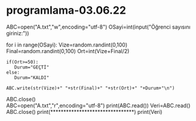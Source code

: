 # programlama-03.06.22

ABC=open("A.txt","w",encoding="utf-8")
OSayi=int(input("Öğrenci sayısını giriniz:"))

for i in range(OSayi):
    Vize=random.randint(0,100)
    Final=random.randint(0,100)
    Ort=int(Vize+Final/2)
    
    if(Ort>=50):
       Durum="GEÇTİ"
    else:
       Durum="KALDI"
    
    ABC.write(str(Vize)+" "+str(Final)+" "+str(Ort)+" "+Durum+"\n")
    
ABC.close()  
ABC=open("A.txt","r",encoding="utf-8")
print(ABC.read()) 
Veri=ABC.read()
ABC.close()
print(********************************)
print(Veri)

